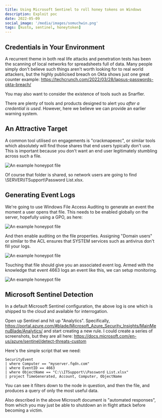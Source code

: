 ```yaml
---
title: Using Microsoft Sentinel to roll honey tokens on Windows
description: Exploit poc
date: 2022-05-09
social_image: '/media/images/somuchwin.png'
tags: [kusto, sentinel, honeytoken]
---
```

## Credentials in Your Environment

A recurrent theme in both real life attacks and penetration tests has been the scanning of local networks for spreadsheets full of data. Many people simply don't believe such things aren't worth looking for to real world attackers, but the highly publicised breach on Okta shows just one great counter example: https://techcrunch.com/2022/03/28/lapsus-passwords-okta-breach/

You may also want to consider the existence of tools such as Snarfler.

There are plenty of tools and products designed to alert you *after a credential is used*. However, here we believe we can provide an earlier warning system.

## An Attractive Target

A common tool utilised on engagements is "crackmapexec", or similar tools which absolutely will find those shares that end users typically don't use. This is important because you don't want an end user legitimately stumbling across such a file.

![An example honeypot file](/media/images/honeytoken/honeytoken1.jpg)

Of course that folder is shared, so network users are going to find \\SERVER\ITSupport\Password List.xlsx.

## Generating Event Logs

We're going to use Windows File Access Auditing to generate an event the moment a user opens that file. This needs to be enabled globally on the server, hopefully using a GPO, as here:

![An example honeypot file](/media/images/honeytoken/honeytoken2.jpg)

And then enable auditing on the file properties. Assigning "Domain users" or similar to the ACL ensures that SYSTEM services such as antivirus don't fill your logs.

![An example honeypot file](/media/images/honeytoken/honeytoken3.jpg)

Touching that file should give you an associated event log. Armed with the knowledge that event 4663 logs an event like this, we can setup monitoring.

![An example honeypot file](/media/images/honeytoken/honeytoken4.jpg)

## Microsoft Sentinel Detection

In a default Microsoft Sentinel configuration, the above log is one which is shipped to the cloud and available for interrogation.

Open up Sentinel and hit up "Analytics". Specifically, https://portal.azure.com/#blade/Microsoft_Azure_Security_Insights/MainMenuBlade/Analytics/ and start creating a new rule. I could create a series of screenshots, but they are all here: https://docs.microsoft.com/en-us/azure/sentinel/detect-threats-custom

Here's the simple script that we need:
```kusto
SecurityEvent
| where Computer == "myserver.fqdn.com"
| where EventID == 4663
| where ObjectName == "C:\\ITSupport\\Password List.xlsx"
| project TimeGenerated, Account, Computer, ObjectName
```

You can see it filters down to the node in question, and then the file, and produces a query of only the most useful data.

Also described in the above Microsoft document is "automated responses", from which you may just be able to shutdown an in flight attack before becoming a victim. 